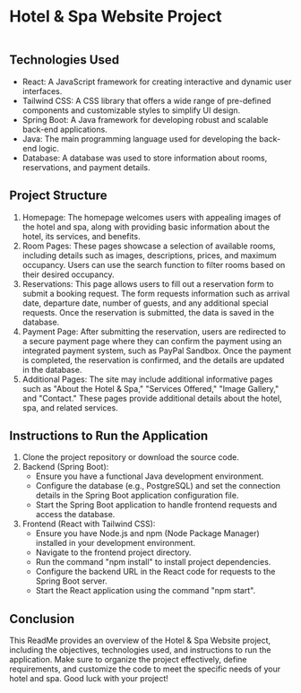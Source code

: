 
<!DOCTYPE html>
<html lang="en">
<head>
  <meta charset="UTF-8">
  <meta http-equiv="X-UA-Compatible" content="IE=edge">
  <meta name="viewport" content="width=device-width, initial-scale=1.0">
  
</head>
<body>
  <h1>Hotel & Spa Website Project</h1>
  <img>

  <h2>Technologies Used</h2>
  <ul>
    <li>React: A JavaScript framework for creating interactive and dynamic user interfaces.</li>
    <li>Tailwind CSS: A CSS library that offers a wide range of pre-defined components and customizable styles to simplify UI design.</li>
    <li>Spring Boot: A Java framework for developing robust and scalable back-end applications.</li>
    <li>Java: The main programming language used for developing the back-end logic.</li>
    <li>Database: A database was used to store information about rooms, reservations, and payment details.</li>
  </ul>

  <h2>Project Structure</h2>
  <ol>
    <li>Homepage: The homepage welcomes users with appealing images of the hotel and spa, along with providing basic information about the hotel, its services, and benefits.</li>
    <li>Room Pages: These pages showcase a selection of available rooms, including details such as images, descriptions, prices, and maximum occupancy. Users can use the search function to filter rooms based on their desired occupancy.</li>
    <li>Reservations: This page allows users to fill out a reservation form to submit a booking request. The form requests information such as arrival date, departure date, number of guests, and any additional special requests. Once the reservation is submitted, the data is saved in the database.</li>
    <li>Payment Page: After submitting the reservation, users are redirected to a secure payment page where they can confirm the payment using an integrated payment system, such as PayPal Sandbox. Once the payment is completed, the reservation is confirmed, and the details are updated in the database.</li>
    <li>Additional Pages: The site may include additional informative pages such as "About the Hotel & Spa," "Services Offered," "Image Gallery," and "Contact." These pages provide additional details about the hotel, spa, and related services.</li>
  </ol>

  <h2>Instructions to Run the Application</h2>
  <ol>
    <li>Clone the project repository or download the source code.</li>
    <li>Backend (Spring Boot):
      <ul>
        <li>Ensure you have a functional Java development environment.</li>
        <li>Configure the database (e.g., PostgreSQL) and set the connection details in the Spring Boot application configuration file.</li>
        <li>Start the Spring Boot application to handle frontend requests and access the database.</li>
      </ul>
    </li>
    <li>Frontend (React with Tailwind CSS):
      <ul>
        <li>Ensure you have Node.js and npm (Node Package Manager) installed in your development environment.</li>
        <li>Navigate to the frontend project directory.</li>
        <li>Run the command "npm install" to install project dependencies.</li>
        <li>Configure the backend URL in the React code for requests to the Spring Boot server.</li>
        <li>Start the React application using the command "npm start".</li>
      </ul>
    </li>
  </ol>

  <h2>Conclusion</h2>
  <p>This ReadMe provides an overview of the Hotel & Spa Website project, including the objectives, technologies used, and instructions to run the application. Make sure to organize the project effectively, define requirements, and customize the code to meet the specific needs of your hotel and spa. Good luck with your project!</p>
</body>
</html>
